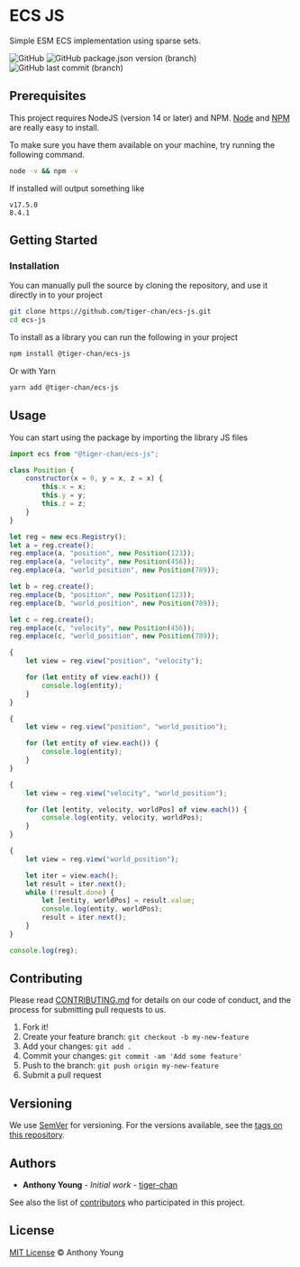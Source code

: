 # ECS JS

Simple ESM ECS implementation using sparse sets.

![GitHub](https://img.shields.io/github/license/tiger-chan/ecs-js)
![GitHub package.json version (branch)](https://img.shields.io/github/package-json/v/tiger-chan/ecs-js)
![GitHub last commit (branch)](https://img.shields.io/github/last-commit/tiger-chan/ecs-js/main)

## Prerequisites

This project requires NodeJS (version 14 or later) and NPM. [Node](http://nodejs.org/) and [NPM](https://npmjs.org/) are really easy to install.

To make sure you have them available on your machine, try running the following command.

```sh
node -v && npm -v
```

If installed will output something like
```
v17.5.0
8.4.1
```

## Getting Started

### Installation

You can manually pull the source by cloning the repository, and use it directly in to your project

```sh
git clone https://github.com/tiger-chan/ecs-js.git
cd ecs-js
```

To install as a library you can run the following in your project

```sh
npm install @tiger-chan/ecs-js
```

Or with Yarn

```sh
yarn add @tiger-chan/ecs-js
```

## Usage

You can start using the package by importing the library JS files

```javascript
import ecs from "@tiger-chan/ecs-js";

class Position {
	constructor(x = 0, y = x, z = x) {
		this.x = x;
		this.y = y;
		this.z = z;
	}
}

let reg = new ecs.Registry();
let a = reg.create();
reg.emplace(a, "position", new Position(123));
reg.emplace(a, "velocity", new Position(456));
reg.emplace(a, "world_position", new Position(789));

let b = reg.create();
reg.emplace(b, "position", new Position(123));
reg.emplace(b, "world_position", new Position(789));

let c = reg.create();
reg.emplace(c, "velocity", new Position(456));
reg.emplace(c, "world_position", new Position(789));

{
	let view = reg.view("position", "velocity");

	for (let entity of view.each()) {
		console.log(entity);
	}
}

{
	let view = reg.view("position", "world_position");

	for (let entity of view.each()) {
		console.log(entity);
	}
}

{
	let view = reg.view("velocity", "world_position");

	for (let [entity, velocity, worldPos] of view.each()) {
		console.log(entity, velocity, worldPos);
	}
}

{
	let view = reg.view("world_position");

	let iter = view.each();
	let result = iter.next();
	while (!result.done) {
		let [entity, worldPos] = result.value;
		console.log(entity, worldPos);
		result = iter.next();
	}
}

console.log(reg);
```

## Contributing

Please read [CONTRIBUTING.md](docs/CONTRIBUTING.md) for details on our code of conduct, and the process for submitting pull requests to us.

1.  Fork it!
2.  Create your feature branch: `git checkout -b my-new-feature`
3.  Add your changes: `git add .`
4.  Commit your changes: `git commit -am 'Add some feature'`
5.  Push to the branch: `git push origin my-new-feature`
6.  Submit a pull request

## Versioning

We use [SemVer](http://semver.org/) for versioning. For the versions available, see the [tags on this repository](https://github.com/tiger-chan/ecs-js/tags).

## Authors

* **Anthony Young** - *Initial work* - [tiger-chan](https://github.com/tiger-chan)

See also the list of [contributors](https://github.com/tiger-chan/ecs-js/contributors) who participated in this project.

## License

[MIT License](LICENSE) © Anthony Young
